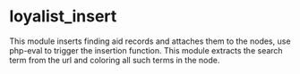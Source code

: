 loyalist_insert
===============

This module inserts finding aid records and attaches them to the nodes, use php-eval to trigger the insertion function. This module
extracts the search term from the url and coloring all such terms in the node.
